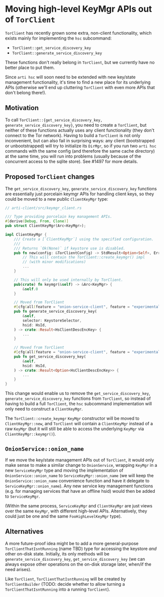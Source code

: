 # Moving high-level KeyMgr APIs out of `TorClient`

`TorClient` has recently grown some extra, non-client functionality, which
exists mainly for implementing the `hsc` subcommand:
  * `TorClient::get_service_discovery_key`
  * `TorClient::generate_service_discovery_key`

These functions don't really belong in `TorClient`, but we currently have no
better place to put them.

Since `arti hsc` will soon need to be extended with new key/state management
functionality, it's time to find a new place for its underlying APIs
(otherwise we'll end up cluttering `TorClient` with even more APIs that don't
belong there!).

## Motivation

To call `TorClient::{get_service_discovery_key,
generate_service_discovery_key}`, you need to create a `TorClient`, but
neither of these functions actually uses any client functionality (they don't
connect to the Tor network). Having to build a `TorClient` is not only inconvenient,
but can also fail in surprising ways: any client (bootstrapped or
unbootstrapped) will try to initialize its `DirMgr`, so if you run two `arti
hsc` commands with the same config (and therefore the same cache directory) at
the same time, you will run into problems (usually because of the concurrent
access to the sqlite store). See #1497 for more details.

## Proposed `TorClient` changes

The `get_service_discovery_key`, `generate_service_discovery_key` functions are
essentially just porcelain keymgr APIs for handling client keys, so they could be
moved to a new public `ClientKeyMgr` type:

```rust
// arti-client/src/keymgr_client.rs

/// Type providing porcelain key management APIs.
#[derive(Debug, From, Clone)]
pub struct ClientKeyMgr(Arc<KeyMgr>);

impl ClientKeyMgr {
    /// Create a [`ClientKeyMgr`] using the specified configuration.
    ///
    /// Returns `Ok(None)` if keystore use is disabled.
    pub fn new(config: &TorClientConfig) -> StdResult<Option<Self>, ErrorDetail> {
        // This will contain the TorClient::create_keymgr() impl
        // (with minor modifications)
        ...
    }

    // This will only be used internally by TorClient.
    pub(crate) fn keymgr(&self) -> &Arc<KeyMgr> {
        &self.0
    }

    // Moved from TorClient
    #[cfg(all(feature = "onion-service-client", feature = "experimental-api"))]
    pub fn generate_service_discovery_key(
        &self,
        selector: KeystoreSelector,
        hsid: HsId,
    ) -> crate::Result<HsClientDescEncKey> {
        ...
    }

    // Moved from TorClient
    #[cfg(all(feature = "onion-service-client", feature = "experimental-api"))]
    pub fn get_service_discovery_key(
        &self,
        hsid: HsId,
    ) -> crate::Result<Option<HsClientDescEncKey>> {
        ...
    }
}
```

This change would enable us to remove the `get_service_discovery_key`,
`generate_service_discovery_key` functions from `TorClient`, so instead of
having to build a full `TorClient`, the `hsc` subcommand implementation will
only need to construct a `ClientKeyMgr`.

The `TorClient::create_keymgr` `KeyMgr` constructor will be moved to
`ClientKeyMgr::new`, and `TorClient` will contain a `ClientKeyMgr` instead of a
raw `KeyMgr` (but it will still be able to access the underlying `KeyMgr` via
`ClientKeyMgr::keymgr()`).

## `OnionService::onion_name`

If we move the key/state management APIs out of `TorClient`, it would only make
sense to make a similar change to `OnionService`, wrapping `KeyMgr` in a new
`ServiceKeyMgr` type and moving the implementation of `OnionService::onion_name`
to `ServiceKeyMgr::onion_name` (we will keep the `OnionService::onion_name`
convenience function and have it delegate to `ServiceKeyMgr::onion_name`). Any
new service key management functions (e.g. for managing services that have an
offline hsid) would then be added to `ServiceKeyMgr`.

(Within the same process, `ServiceKeyMgr` and `ClientKeyMgr` are just views over
the same `KeyMgr`, with different high-level APIs. Alternatively, they could
just be one and the same `FooHighLevelKeyMgr` type).

## Alternatives

A more future-proof idea might be to add a more general-purpose
`TorClientThatIsntRunning` (name TBD) type for accessing the keystore *and*
other on-disk state. Initially,  its only methods will be
`generate_service_discovery_key`, `get_service_discovery_key` (we can always
expose other operations on the on-disk storage later, when/if the need arises).

Like `TorClient`, `TorClientThatIsntRunning` will be created by
`TorClientBuilder` (TODO: decide whether to allow turning a
`TorClientThatIsntRunning` into a running `TorClient`).
